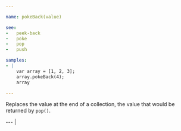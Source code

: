 ```yaml
---

name: pokeBack(value)

see:
-   peek-back
-   poke
-   pop
-   push

samples:
- |
    var array = [1, 2, 3];
    array.pokeBack(4);
    array

---
```


Replaces the value at the end of a collection, the value that would be
returned by `pop()`.

--- |

